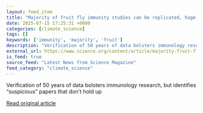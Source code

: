 ```yaml
---
layout: feed_item
title: "Majority of fruit fly immunity studies can be replicated, huge analysis finds"
date: 2025-07-15 17:25:31 +0000
categories: [climate_science]
tags: []
keywords: ['immunity', 'majority', 'fruit']
description: "Verification of 50 years of data bolsters immunology research, but identifies “suspicious” papers that don’t hold up"
external_url: https://www.science.org/content/article/majority-fruit-fly-immunity-studies-can-be-replicated-huge-analysis-finds
is_feed: true
source_feed: "Latest News from Science Magazine"
feed_category: "climate_science"
---
```


Verification of 50 years of data bolsters immunology research, but identifies “suspicious” papers that don’t hold up

[Read original article](https://www.science.org/content/article/majority-fruit-fly-immunity-studies-can-be-replicated-huge-analysis-finds)
